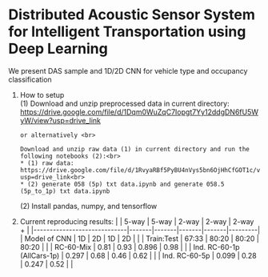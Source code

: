 # Distributed Acoustic Sensor System for Intelligent Transportation using Deep Learning
We present DAS sample and 1D/2D CNN for vehicle type and occupancy classification

1. How to setup <br>
   (1) Download and unzip preprocessed data in current directory: https://drive.google.com/file/d/1Dqm0WuZqC7Iopgt7Yy12ddgDN6fU5WyW/view?usp=drive_link <br>

       or alternatively <br>

       Download and unzip raw data (1) in current directory and run the following notebooks (2):<br>
       * (1) raw data: https://drive.google.com/file/d/1RvyaRBf5PyBU4nVys5bn6OjHhCfGOT1c/view?usp=drive_link<br>
       * (2) generate 058 (5p) txt data.ipynb and generate 058.5 (5p_to_1p) txt data.ipynb
   (2) Install pandas, numpy, and tensorflow 

3. Current reproducing results:
   |                             | 5-way | 5-way | 2-way | 2-way | 2-way + |
   |-----------------------------|-------|-------|-------|-------|---------|
   | Model of CNN                | 1D    | 2D    | 1D    | 2D    |         |
   | Train:Test                  | 67:33 | 80:20 | 80:20 | 80:20 |         |
   | RC-60-Mix                   | 0.81  | 0.93  | 0.896 | 0.98  |         |
   | Ind. RC-60-1p  (AllCars-1p) | 0.297 | 0.68  | 0.46  | 0.62  |         |
   | Ind. RC-60-5p               | 0.099 | 0.28  | 0.247 | 0.52  |         |
